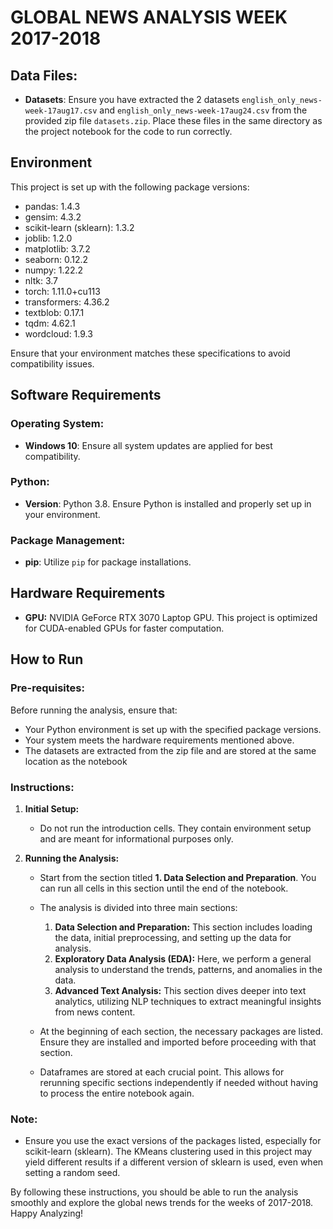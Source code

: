 # GLOBAL NEWS ANALYSIS WEEK 2017-2018

## Data Files:
- **Datasets**: Ensure you have extracted the 2 datasets `english_only_news-week-17aug17.csv` and `english_only_news-week-17aug24.csv` from the provided zip file `datasets.zip`. Place these files in the same directory as the project notebook for the code to run correctly.

## Environment
This project is set up with the following package versions:
- pandas: 1.4.3
- gensim: 4.3.2
- scikit-learn (sklearn): 1.3.2
- joblib: 1.2.0
- matplotlib: 3.7.2
- seaborn: 0.12.2
- numpy: 1.22.2
- nltk: 3.7
- torch: 1.11.0+cu113
- transformers: 4.36.2
- textblob: 0.17.1
- tqdm: 4.62.1
- wordcloud: 1.9.3

Ensure that your environment matches these specifications to avoid compatibility issues.

## Software Requirements

### Operating System:
- **Windows 10**: Ensure all system updates are applied for best compatibility.

### Python:
- **Version**: Python 3.8. Ensure Python is installed and properly set up in your environment.

### Package Management:
- **pip**: Utilize `pip` for package installations. 

## Hardware Requirements
- **GPU:** NVIDIA GeForce RTX 3070 Laptop GPU. This project is optimized for CUDA-enabled GPUs for faster computation.

## How to Run

### Pre-requisites:
Before running the analysis, ensure that:
- Your Python environment is set up with the specified package versions.
- Your system meets the hardware requirements mentioned above.
- The datasets are extracted from the zip file and are stored at the same location as the notebook

### Instructions:
1. **Initial Setup:**
   - Do not run the introduction cells. They contain environment setup and are meant for informational purposes only.

2. **Running the Analysis:**
   - Start from the section titled **1. Data Selection and Preparation**. You can run all cells in this section until the end of the notebook.
   - The analysis is divided into three main sections:
     1. **Data Selection and Preparation:** This section includes loading the data, initial preprocessing, and setting up the data for analysis.
     2. **Exploratory Data Analysis (EDA):** Here, we perform a general analysis to understand the trends, patterns, and anomalies in the data.
     3. **Advanced Text Analysis:** This section dives deeper into text analytics, utilizing NLP techniques to extract meaningful insights from news content.

   - At the beginning of each section, the necessary packages are listed. Ensure they are installed and imported before proceeding with that section.
   - Dataframes are stored at each crucial point. This allows for rerunning specific sections independently if needed without having to process the entire notebook again.

### Note:
- Ensure you use the exact versions of the packages listed, especially for scikit-learn (sklearn). The KMeans clustering used in this project may yield different results if a different version of sklearn is used, even when setting a random seed.

By following these instructions, you should be able to run the analysis smoothly and explore the global news trends for the weeks of 2017-2018. Happy Analyzing!
